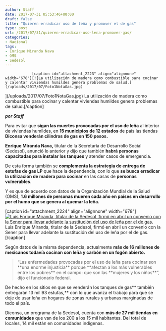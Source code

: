 ```yaml
---
author: Staff
date: 2017-07-31 05:53:46+00:00
draft: false
title: "Quieren erradicar uso de leña y promover el de gas"
type: post
url: /2017/07/31/quieren-erradicar-uso-lena-promover-gas/
categories:
- Nacional
tags:
- Enrique Miranda Nava
- OMS
- Sedesol
---
```



				[caption id="attachment_2223" align="alignnone" width="678"][![La utilización de madera como combustible para cocinar y calentar viviendas humildes genera problemas de salud.](/uploads/2017/07/Foto1NotaGas.jpg)
](/uploads/2017/07/Foto1NotaGas.jpg) La utilización de madera como combustible para cocinar y calentar viviendas humildes genera problemas de salud.[/caption]

_**por Staff**_

Para evitar que **sigan las muertes provocadas por el uso de leña** al interior de viviendas humildes, en **15 municipios de 12 estados** de país las tiendas **Diconsa venderán cilindros de gas en 150 pesos.**

**Enrique Miranda Nava,** titular de la Secretaría de Desarrollo Social (Sedesol), anunció lo anterior y dijo que también **habrá personas capacitadas para instalar los tanques** y atender casos de emergencia.

De esta forma también se **complementa la estrategia de entrega de estufas de gas LP** que hace la dependencia, con lo que **se busca erradicar la utilización de madera para cocinar** en las casas de **personas vulnerables.**

Y es que de acuerdo con datos de la Organización Mundial de la Salud (OMS), **1.6 millones de personas mueren cada año en países en desarrollo por el humo que se genera al quemar la leña.**

[caption id="attachment_2224" align="alignnone" width="678"][![Luis Enrique Miranda, titular de la Sedesol, firmó en abril un convenio con la Sener para llevar adelante la sustitución del uso de leña por el de gas.](/uploads/2017/07/Foto2NotaGas.jpg)
](/uploads/2017/07/Foto2NotaGas.jpg) Luis Enrique Miranda, titular de la Sedesol, firmó en abril un convenio con la Sener para llevar adelante la sustitución del uso de leña por el de gas.[/caption]

Según datos de la misma dependencia, actualmente **más de 16 millones de mexicanos todavía cocinan con leña y carbón en un fogón abierto.**


<blockquote>“Las enfermedades provocadas por el uso de leña para cocinar son **una enorme injusticia** porque **afectan a los más vulnerables entre los pobres** en el campo: que son las **mujeres y los niños**”, dijo el funcionario federal.</blockquote>


De hecho en los sitios en que se venderán los tanques de gas** también entregarán 13 mil 93 estufas,** con lo que avanza el trabajo para que se deje de usar leña en hogares de zonas rurales y urbanas marginadas de todo el país.

Diconsa, un programa de la Sedesol, cuenta con **más de 27 mil tiendas en comunidades** que van de los 200 a los 15 mil habitantes. Del total de locales, 14 mil están en comunidades indígenas.		

